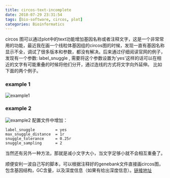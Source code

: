 ```yaml
---
title: circos-text-incomplete
date: 2018-07-29 23:31:54
tags: [bio-software, circos, plot]
categories: Bioinformatics
---
```

circos 图可以通过plot中的text功能增加基因名称或者注释文字，这是一个非常常用的功能，最近我在画一个线粒体基因组的circos图的时候，发现一直有基因名称显示不全，调试了很多版本和参数，都没有解决。后来通过仔细阅读官网的例子，发现有一个参数: label_snuggle , 需要将这个参数设置为'yes'这样的话可以在相近的文字有可能重叠的时候将他们分开，通过连线的方式将文字向外延伸。
比如下面的两个例子。

### example 1

![example1](http://ogj9k5cjf.bkt.clouddn.com/github/png/example1.png)


### example 2
![example2](http://ogj9k5cjf.bkt.clouddn.com/github/png/example2.png)
配置文件中增加：
```
label_snuggle         = yes
max_snuggle_distance  = 1r
snuggle_tolerance     = 0.25r
snuggle_sampling      = 2
```

当然还有另外一种方法，那就是减小文字大小，当文字足够小就不会相互重叠了。

顺便安利一波自己写的脚本，可以根据注释好的genebank文件直接画circos图，包含基因结构，GC含量，以及深度信息（如果有给出深度信息）。[链接地址](https://github.com/comery/Bioinformatics-Perl/tree/master/mito2circos)